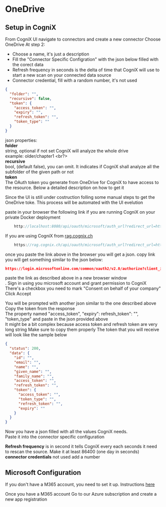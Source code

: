 # OneDrive 

## Setup in CogniX
From CogniX UI navigate to connectors and create a new connector
Choose OneDrive
At step 2:
- Choose a name, it's just a description
- Fill the "Connector Specific Configration" with the json below filled with the corect data
- Refresh frequency in seconds is the delta of time that CogniX will use to start a new scan on your connected data source
- Connector credential, fill with a random number, it's not used

```json
{
  "folder": "",
  "recursive": false,
  "token": {
    "access_token": "",
    "expiry": "",
    "refresh_token": "",
    "token_type": ""
  }
}


```

json properties: </br>
**folder** </br>
string, optional if not set CogniX will analyze the whole drive<br/>
example: older/chapter1
<br?><br> 
**recursive**  <br/>
bool, (default false), you can omit. It indicates if CogniX shall analyze all the subfolder of the given path or not <br>
**token**  <br/> 
The OAuth token you generate from OneDrive for CogniX to have access to the resource. Below a detailed description on how to get it

Since the UI is still under costruction folling some manual steps to get the OneDrive toke.
This process will be automated with the UI evelution

paste in your browser the following link if you are running CogniX on your private Docker deployment
```js
    http://localhost:8080/api/oauth/microsoft/auth_url?redirect_url=http://localhost:8080
```

If you are using CogniX from [rag.cognix.ch](https://rag.cognix.ch)
```js
    https://rag.cognix.ch/api/oauth/microsoft/auth_url?redirect_url=http://rag.cognix.ch
```

once you paste the link above in the browser you will get a json. copy link <br/>
you will get something similar to the json below:<br/>

```json
https://login.microsoftonline.com/common/oauth2/v2.0/authorize?client_id=<id>>&scope=offline_access Files.Read.All Sites.ReadWrite.All&response_type=code&redirect_uri=http://localhost:8080/api/oauth/microsoft/callback
```

paste the link as described above in a new browser window <br/>. 
Sign in using you microsoft account and grant permission to CogniX<br/>
There's a checkbox you need to mark "Consent on behalf of your company"<br/>
Click Accept <br/>

You will be prompted with another json similar to the one described above<br/>
Copy the token from the response<br/>
The property named "access_token", "expiry": refresh_token": "", "token_type" and paste in the json provided above <br/>
It might be a bit complex because access token and refresh token are very long string
Make sure to copy them properly
The token that you will receive will look like the sample below

```json
{
  "status": 200,
  "data": {
    "id": "",
    "email": "",
    "name": "",
    "given_name": "",
    "family_name": "",
    "access_token": "",
    "refresh_token": "",
    "token": {
      "access_token": "",
      "token_type": "",
      "refresh_token": "",
      "expiry": ""
    }
  }
}
```

Now you have a json filled with all the values CogniX needs.<br/>
Paste it into the connector specific configuration <br/>

**Refresh frequency** is in second it tells CogniX every each seconds it need to rescan the source.
Make it at least 86400 (one day in seconds) <br/>
**connector credentials**
not used add a number

## Microsoft Configuration
If you don't have a M365 account, you need to set it up. Instructions [here](https://learn.microsoft.com/en-us/microsoft-365/admin/simplified-signup/signup-business-standard?view=o365-worldwide#sign-up-for-microsoft-365-for-business)

Once you have a M365 account
Go to our Azure subscription and create a new app registration